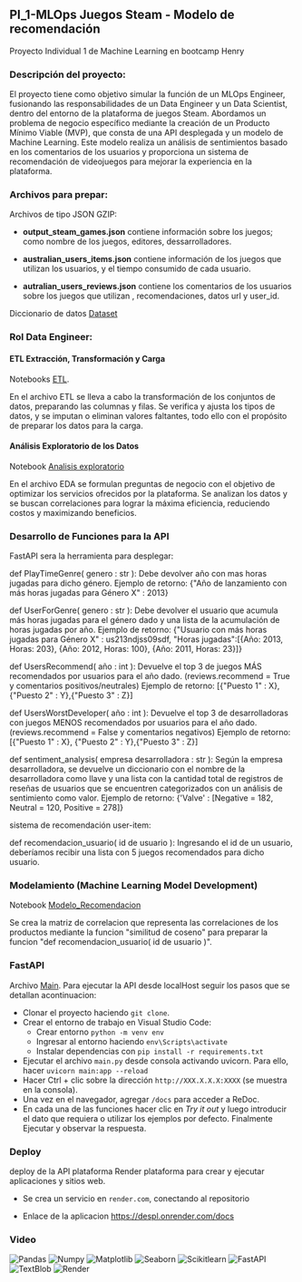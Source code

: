 ## PI_1-MLOps Juegos Steam - Modelo de recomendación

Proyecto Individual 1 de Machine Learning en bootcamp Henry

### Descripción del proyecto:

El proyecto tiene como objetivo simular la función de un MLOps Engineer, fusionando las responsabilidades de un Data Engineer y un Data Scientist, dentro del entorno de la plataforma de juegos Steam. Abordamos un problema de negocio específico mediante la creación de un Producto Mínimo Viable (MVP), que consta de una API desplegada y un modelo de Machine Learning. Este modelo realiza un análisis de sentimientos basado en los comentarios de los usuarios y proporciona un sistema de recomendación de videojuegos para mejorar la experiencia en la plataforma.

### Archivos para prepar:

Archivos de tipo JSON GZIP:

+ **output_steam_games.json** contiene información sobre los juegos; como nombre de los juegos, editores, dessarrolladores.

+ **australian_users_items.json** contiene información de los juegos que utilizan los usuarios, y el tiempo consumido de cada usuario.

+ **autralian_users_reviews.json** contiene los comentarios de los usuarios sobre los juegos que utilizan , recomendaciones, datos url y user_id.

Diccionario de datos [Dataset](/) 


### Rol Data Engineer:

#### ETL Extracción, Transformación y Carga

Notebooks [ETL](/ETL.ipynb).

En el archivo ETL se lleva a cabo la transformación de los conjuntos de datos, preparando las columnas y filas. Se verifica y ajusta los tipos de datos, y se imputan o eliminan valores faltantes, todo ello con el propósito de preparar los datos para la carga.


#### Análisis Exploratorio de los Datos

Notebook [Analisis exploratorio](/EDA.ipynb)

En el archivo EDA se formulan preguntas de negocio con el objetivo de optimizar los servicios ofrecidos por la plataforma. Se analizan los datos y se buscan correlaciones para lograr la máxima eficiencia, reduciendo costos y maximizando beneficios.

### Desarrollo de Funciones para la API

FastAPI sera la herramienta para desplegar:

def PlayTimeGenre( genero : str ): Debe devolver año con mas horas jugadas para dicho género.
Ejemplo de retorno: {"Año de lanzamiento con más horas jugadas para Género X" : 2013}

def UserForGenre( genero : str ): Debe devolver el usuario que acumula más horas jugadas para el género dado y una lista de la acumulación de horas jugadas por año.
Ejemplo de retorno: {"Usuario con más horas jugadas para Género X" : us213ndjss09sdf, "Horas jugadas":[{Año: 2013, Horas: 203}, {Año: 2012, Horas: 100}, {Año: 2011, Horas: 23}]}

def UsersRecommend( año : int ): Devuelve el top 3 de juegos MÁS recomendados por usuarios para el año dado. (reviews.recommend = True y comentarios positivos/neutrales)
Ejemplo de retorno: [{"Puesto 1" : X}, {"Puesto 2" : Y},{"Puesto 3" : Z}]

def UsersWorstDeveloper( año : int ): Devuelve el top 3 de desarrolladoras con juegos MENOS recomendados por usuarios para el año dado. (reviews.recommend = False y comentarios negativos)
Ejemplo de retorno: [{"Puesto 1" : X}, {"Puesto 2" : Y},{"Puesto 3" : Z}]

def sentiment_analysis( empresa desarrolladora : str ): Según la empresa desarrolladora, se devuelve un diccionario con el nombre de la desarrolladora como llave y una lista con la cantidad total de registros de reseñas de usuarios que se encuentren categorizados con un análisis de sentimiento como valor.
Ejemplo de retorno: {'Valve' : [Negative = 182, Neutral = 120, Positive = 278]}

sistema de recomendación user-item:

def recomendacion_usuario( id de usuario ): Ingresando el id de un usuario, deberíamos recibir una lista con 5 juegos recomendados para dicho usuario.


### Modelamiento (Machine Learning Model Development)

Notebook [Modelo_Recomendacion](/Modelo_Recomendacion.ipynb)

Se crea la matriz de correlacion que representa las correlaciones de los productos mediante la funcion "similitud de coseno" para preparar la funcion "def recomendacion_usuario( id de usuario )".

### FastAPI

Archivo [Main](/main.py). Para ejecutar la API desde localHost seguir los pasos que se detallan acontinuacion:

- Clonar el proyecto haciendo `git clone`.
- Crear el entorno de trabajo en Visual Studio Code:
    * Crear entorno `python -m venv env`
    * Ingresar al entorno haciendo `env\Scripts\activate`
    * Instalar dependencias con `pip install -r requirements.txt`
- Ejecutar el archivo `main.py` desde consola activando uvicorn. Para ello, hacer `uvicorn main:app --reload`
- Hacer Ctrl + clic sobre la dirección `http://XXX.X.X.X:XXXX` (se muestra en la consola).
- Una vez en el navegador, agregar `/docs` para acceder a ReDoc.
- En cada una de las funciones hacer clic en *Try it out* y luego introducir el dato que requiera o utilizar los ejemplos por defecto. Finalmente Ejecutar y observar la respuesta.

### Deploy 

deploy de la API plataforma Render plataforma para crear y ejecutar aplicaciones y sitios web. 

* Se crea un servicio en `render.com`, conectando al repositorio

* Enlace de la aplicacion https://despl.onrender.com/docs

### Video



![Pandas](https://img.shields.io/badge/-Pandas-333333?style=flat&logo=pandas)
![Numpy](https://img.shields.io/badge/-Numpy-333333?style=flat&logo=numpy)
![Matplotlib](https://img.shields.io/badge/-Matplotlib-333333?style=flat&logo=matplotlib)
![Seaborn](https://img.shields.io/badge/-Seaborn-333333?style=flat&logo=seaborn)
![Scikitlearn](https://img.shields.io/badge/-Scikitlearn-333333?style=flat&logo=scikitlearn)
![FastAPI](https://img.shields.io/badge/-FastAPI-333333?style=flat&logo=fastapi)
![TextBlob](https://img.shields.io/badge/-TextBlob-333333?style=flat&logo=textblob)
![Render](https://img.shields.io/badge/-Render-333333?style=flat&logo=render)








